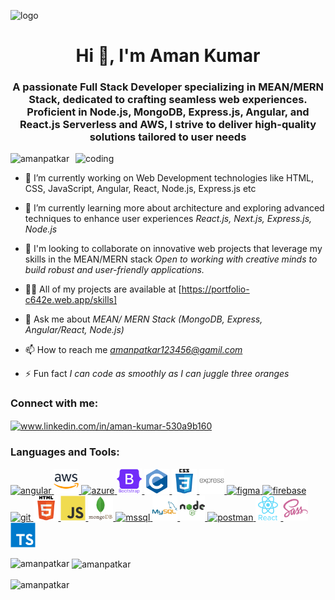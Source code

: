 ![logo](https://encrypted-tbn0.gstatic.com/images?q=tbn:ANd9GcTtDY_OUvOROVu1ENilPeJWFX2L0GY5er1KsB40taKopxp1QU362Tj1RX120N_qhwUlZNo&usqp=CAU)
<h1 align="center">Hi 👋, I'm Aman Kumar</h1>
<h3 align="center">A passionate Full Stack Developer specializing in MEAN/MERN Stack, dedicated to crafting seamless web experiences. Proficient in Node.js, MongoDB, Express.js, Angular, and React.js Serverless and AWS, I strive to deliver high-quality solutions tailored to user needs</h3>

<img align="right" width="400" src="https://cdn.dribbble.com/users/926537/screenshots/4502924/python-2.gif" alt="coding">

<p align="left"> <img src="https://komarev.com/ghpvc/?username=amanpatkar&label=Profile%20views&color=0e75b6&style=flat" alt="amanpatkar" /> </p>

- 🔭 I’m currently working on Web Development technologies like HTML, CSS, JavaScript, Angular, React, Node.js, Express.js etc

- 🌱 I’m currently learning more about architecture and exploring advanced techniques to enhance user experiences *React.js, Next.js, Express.js, Node.js*

- 🧾 I'm looking to collaborate on innovative web projects that leverage my skills in the MEAN/MERN stack *Open to working with creative minds to build robust and user-friendly applications.*

- 👨‍💻 All of my projects are available at [https://portfolio-c642e.web.app/skills]

- 💬 Ask me about *MEAN/ MERN Stack (MongoDB, Express, Angular/React, Node.js)*

- 📫 How to reach me *amanpatkar123456@gamil.com*

- ⚡ Fun fact *I can code as smoothly as I can juggle three oranges*
<h3 align="left">Connect with me:</h3>

<p align="left">
<a href="https://linkedin.com/in/www.linkedin.com/in/aman-kumar-530a9b160" target="blank"><img align="center" src="https://raw.githubusercontent.com/rahuldkjain/github-profile-readme-generator/master/src/images/icons/Social/linked-in-alt.svg" alt="www.linkedin.com/in/aman-kumar-530a9b160" height="30" width="40" /></a>
</p>

<h3 align="left">Languages and Tools:</h3>
<p align="left"> <a href="https://angular.io" target="_blank" rel="noreferrer"> <img src="https://angular.io/assets/images/logos/angular/angular.svg" alt="angular" width="40" height="40"/> </a> <a href="https://aws.amazon.com" target="_blank" rel="noreferrer"> <img src="https://raw.githubusercontent.com/devicons/devicon/master/icons/amazonwebservices/amazonwebservices-original-wordmark.svg" alt="aws" width="40" height="40"/> </a> <a href="https://azure.microsoft.com/en-in/" target="_blank" rel="noreferrer"> <img src="https://www.vectorlogo.zone/logos/microsoft_azure/microsoft_azure-icon.svg" alt="azure" width="40" height="40"/> </a> <a href="https://getbootstrap.com" target="_blank" rel="noreferrer"> <img src="https://raw.githubusercontent.com/devicons/devicon/master/icons/bootstrap/bootstrap-plain-wordmark.svg" alt="bootstrap" width="40" height="40"/> </a> <a href="https://www.cprogramming.com/" target="_blank" rel="noreferrer"> <img src="https://raw.githubusercontent.com/devicons/devicon/master/icons/c/c-original.svg" alt="c" width="40" height="40"/> </a> <a href="https://www.w3schools.com/css/" target="_blank" rel="noreferrer"> <img src="https://raw.githubusercontent.com/devicons/devicon/master/icons/css3/css3-original-wordmark.svg" alt="css3" width="40" height="40"/> </a> <a href="https://expressjs.com" target="_blank" rel="noreferrer"> <img src="https://raw.githubusercontent.com/devicons/devicon/master/icons/express/express-original-wordmark.svg" alt="express" width="40" height="40"/> </a> <a href="https://www.figma.com/" target="_blank" rel="noreferrer"> <img src="https://www.vectorlogo.zone/logos/figma/figma-icon.svg" alt="figma" width="40" height="40"/> </a> <a href="https://firebase.google.com/" target="_blank" rel="noreferrer"> <img src="https://www.vectorlogo.zone/logos/firebase/firebase-icon.svg" alt="firebase" width="40" height="40"/> </a> <a href="https://git-scm.com/" target="_blank" rel="noreferrer"> <img src="https://www.vectorlogo.zone/logos/git-scm/git-scm-icon.svg" alt="git" width="40" height="40"/> </a> <a href="https://www.w3.org/html/" target="_blank" rel="noreferrer"> <img src="https://raw.githubusercontent.com/devicons/devicon/master/icons/html5/html5-original-wordmark.svg" alt="html5" width="40" height="40"/> </a> <a href="https://developer.mozilla.org/en-US/docs/Web/JavaScript" target="_blank" rel="noreferrer"> <img src="https://raw.githubusercontent.com/devicons/devicon/master/icons/javascript/javascript-original.svg" alt="javascript" width="40" height="40"/> </a> <a href="https://www.mongodb.com/" target="_blank" rel="noreferrer"> <img src="https://raw.githubusercontent.com/devicons/devicon/master/icons/mongodb/mongodb-original-wordmark.svg" alt="mongodb" width="40" height="40"/> </a> <a href="https://www.microsoft.com/en-us/sql-server" target="_blank" rel="noreferrer"> <img src="https://www.svgrepo.com/show/303229/microsoft-sql-server-logo.svg" alt="mssql" width="40" height="40"/> </a> <a href="https://www.mysql.com/" target="_blank" rel="noreferrer"> <img src="https://raw.githubusercontent.com/devicons/devicon/master/icons/mysql/mysql-original-wordmark.svg" alt="mysql" width="40" height="40"/> </a> <a href="https://nodejs.org" target="_blank" rel="noreferrer"> <img src="https://raw.githubusercontent.com/devicons/devicon/master/icons/nodejs/nodejs-original-wordmark.svg" alt="nodejs" width="40" height="40"/> </a> <a href="https://postman.com" target="_blank" rel="noreferrer"> <img src="https://www.vectorlogo.zone/logos/getpostman/getpostman-icon.svg" alt="postman" width="40" height="40"/> </a> <a href="https://reactjs.org/" target="_blank" rel="noreferrer"> <img src="https://raw.githubusercontent.com/devicons/devicon/master/icons/react/react-original-wordmark.svg" alt="react" width="40" height="40"/> </a> <a href="https://sass-lang.com" target="_blank" rel="noreferrer"> <img src="https://raw.githubusercontent.com/devicons/devicon/master/icons/sass/sass-original.svg" alt="sass" width="40" height="40"/> </a> <a href="https://www.typescriptlang.org/" target="_blank" rel="noreferrer"> <img src="https://raw.githubusercontent.com/devicons/devicon/master/icons/typescript/typescript-original.svg" alt="typescript" width="40" height="40"/> </a> </p>

<p><img align="left" src="https://github-readme-stats.vercel.app/api/top-langs?username=amanpatkar&show_icons=true&locale=en&layout=compact" alt="amanpatkar" /></p>

<p>&nbsp;<img align="center" src="https://github-readme-stats.vercel.app/api?username=amanpatkar&show_icons=true&locale=en" alt="amanpatkar" /></p>

<p><img align="center" src="https://github-readme-streak-stats.herokuapp.com/?user=amanpatkar&" alt="amanpatkar" /></p>
